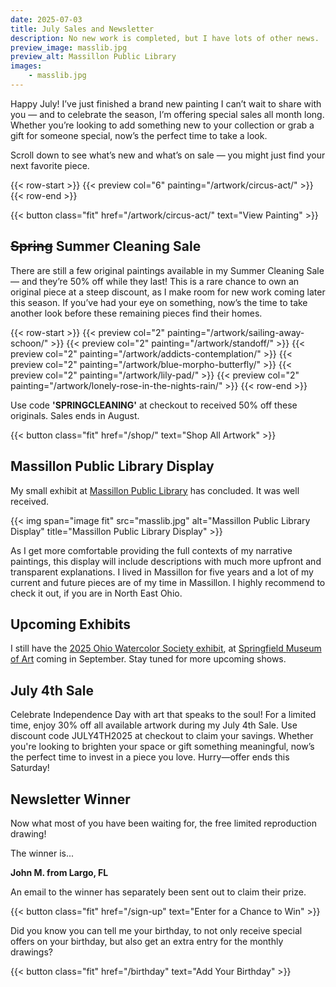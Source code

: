 ```yaml
---
date: 2025-07-03
title: July Sales and Newsletter
description: No new work is completed, but I have lots of other news.
preview_image: masslib.jpg
preview_alt: Massillon Public Library
images:
    - masslib.jpg
---
```


Happy July! I’ve just finished a brand new painting I can’t wait to share with you — and to celebrate the season, I’m offering special sales all month long. Whether you’re looking to add something new to your collection or grab a gift for someone special, now’s the perfect time to take a look.

<!--more-->

Scroll down to see what’s new and what’s on sale — you might just find your next favorite piece.

{{< row-start >}}
    {{< preview col="6" painting="/artwork/circus-act/" >}}
{{< row-end >}}

{{< button class="fit" href="/artwork/circus-act/" text="View Painting" >}}


## ~~Spring~~ Summer Cleaning Sale ##

There are still a few original paintings available in my Summer Cleaning Sale — and they’re 50% off while they last! This is a rare chance to own an original piece at a steep discount, as I make room for new work coming later this season. If you’ve had your eye on something, now’s the time to take another look before these remaining pieces find their homes.

{{< row-start >}}
    {{< preview col="2" painting="/artwork/sailing-away-schoon/" >}}
    {{< preview col="2" painting="/artwork/standoff/" >}}
    {{< preview col="2" painting="/artwork/addicts-contemplation/" >}}
    {{< preview col="2" painting="/artwork/blue-morpho-butterfly/" >}}
    {{< preview col="2" painting="/artwork/lily-pad/" >}}
    {{< preview col="2" painting="/artwork/lonely-rose-in-the-nights-rain/" >}}
{{< row-end >}}

Use code **'SPRINGCLEANING'** at checkout to received 50% off these originals. Sales ends in August.

{{< button class="fit" href="/shop/" text="Shop All Artwork" >}}


## Massillon Public Library Display ##

My small exhibit at [Massillon Public Library](https://www.massillonlibrary.org) has concluded. It was well received.

{{< img span="image fit" src="masslib.jpg" alt="Massillon Public Library Display" title="Massillon Public Library Display" >}}

As I get more comfortable providing the full contexts of my narrative paintings, this display will include descriptions with much more upfront and transparent explanations. I lived in Massillon for five years and a lot of my current and future pieces are of my time in Massillon. I highly recommend to check it out, if you are in North East Ohio.


## Upcoming Exhibits ##

I still have the [2025 Ohio Watercolor Society exhibit](https://www.ohiowatercolorsociety.org/watercolor-ohio-2025), at [Springfield Museum of Art](https://www.springfieldart.net) coming in September. Stay tuned for more upcoming shows.

## July 4th Sale ##

Celebrate Independence Day with art that speaks to the soul! For a limited time, enjoy 30% off all available artwork during my July 4th Sale. Use discount code JULY4TH2025 at checkout to claim your savings. Whether you're looking to brighten your space or gift something meaningful, now’s the perfect time to invest in a piece you love. Hurry—offer ends this Saturday!


## Newsletter Winner ##

Now what most of you have been waiting for, the free limited reproduction drawing!

The winner is...

**John M. from Largo, FL**

An email to the winner has separately been sent out to claim their prize.

{{< button class="fit" href="/sign-up" text="Enter for a Chance to Win" >}}

Did you know you can tell me your birthday, to not only receive special offers on your birthday, but also get an extra entry for the monthly drawings?

{{< button class="fit" href="/birthday" text="Add Your Birthday" >}}
